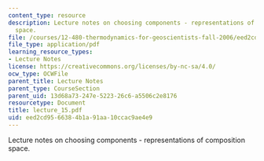 ```yaml
---
content_type: resource
description: Lecture notes on choosing components - representations of composition
  space.
file: /courses/12-480-thermodynamics-for-geoscientists-fall-2006/eed2cd9566384b1a91aa10ccac9ae4e9_lecture_15.pdf
file_type: application/pdf
learning_resource_types:
- Lecture Notes
license: https://creativecommons.org/licenses/by-nc-sa/4.0/
ocw_type: OCWFile
parent_title: Lecture Notes
parent_type: CourseSection
parent_uid: 13d68a73-247e-5223-26c6-a5506c2e8176
resourcetype: Document
title: lecture_15.pdf
uid: eed2cd95-6638-4b1a-91aa-10ccac9ae4e9
---
```

Lecture notes on choosing components - representations of composition space.